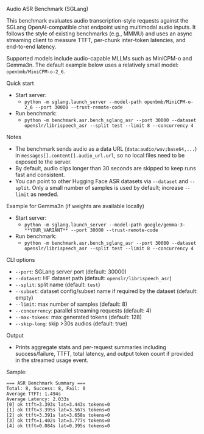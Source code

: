 Audio ASR Benchmark (SGLang)

This benchmark evaluates audio transcription-style requests against the SGLang OpenAI-compatible chat endpoint using multimodal audio inputs. It follows the style of existing benchmarks (e.g., MMMU) and uses an async streaming client to measure TTFT, per-chunk inter-token latencies, and end-to-end latency.

Supported models include audio-capable MLLMs such as MiniCPM-o and Gemma3n. The default example below uses a relatively small model: `openbmb/MiniCPM-o-2_6`.

Quick start
- Start server:
  - `python -m sglang.launch_server --model-path openbmb/MiniCPM-o-2_6 --port 30000 --trust-remote-code`
- Run benchmark:
  - `python -m benchmark.asr.bench_sglang_asr --port 30000 --dataset openslr/librispeech_asr --split test --limit 8 --concurrency 4`

Notes
- The benchmark sends audio as a data URL (`data:audio/wav;base64,...`) in `messages[].content[].audio_url.url`, so no local files need to be exposed to the server.
- By default, audio clips longer than 30 seconds are skipped to keep runs fast and consistent.
- You can point to other Hugging Face ASR datasets via `--dataset` and `--split`. Only a small number of samples is used by default; increase `--limit` as needed.

Example for Gemma3n (if weights are available locally)
- Start server:
  - `python -m sglang.launch_server --model-path google/gemma-3-**YOUR_VARIANT** --port 30000 --trust-remote-code`
- Run benchmark:
  - `python -m benchmark.asr.bench_sglang_asr --port 30000 --dataset openslr/librispeech_asr --split test --limit 8 --concurrency 4`

CLI options
- `--port`: SGLang server port (default: 30000)
- `--dataset`: HF dataset path (default: `openslr/librispeech_asr`)
- `--split`: split name (default: `test`)
- `--subset`: dataset config/subset name if required by the dataset (default: empty)
- `--limit`: max number of samples (default: 8)
- `--concurrency`: parallel streaming requests (default: 4)
- `--max-tokens`: max generated tokens (default: 128)
- `--skip-long`: skip >30s audios (default: true)

Output
- Prints aggregate stats and per-request summaries including success/failure, TTFT, total latency, and output token count if provided in the streamed usage event.

Sample:
```
=== ASR Benchmark Summary ===
Total: 8, Success: 8, Fail: 0
Average TTFT: 1.494s
Average Latency: 2.033s
[0] ok ttft=3.393s lat=3.443s tokens=0
[1] ok ttft=3.395s lat=3.567s tokens=0
[2] ok ttft=3.391s lat=3.658s tokens=0
[3] ok ttft=1.402s lat=3.777s tokens=0
[4] ok ttft=0.084s lat=0.395s tokens=0
```